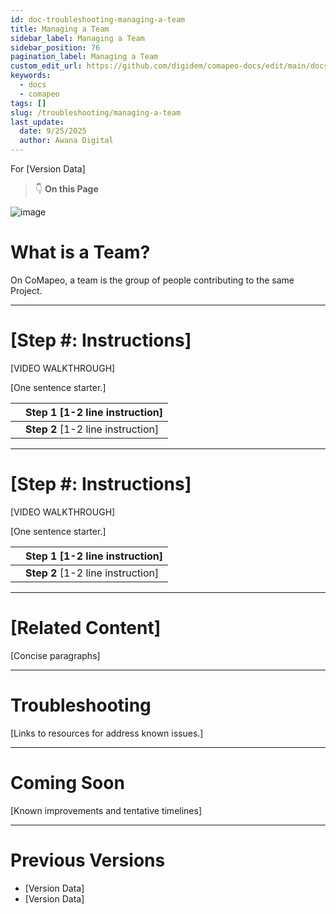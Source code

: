 ```yaml
---
id: doc-troubleshooting-managing-a-team
title: Managing a Team
sidebar_label: Managing a Team
sidebar_position: 76
pagination_label: Managing a Team
custom_edit_url: https://github.com/digidem/comapeo-docs/edit/main/docs/troubleshooting/managing-a-team.md
keywords:
  - docs
  - comapeo
tags: []
slug: /troubleshooting/managing-a-team
last_update:
  date: 9/25/2025
  author: Awana Digital
---
```


For [Version Data]


> 👇 **On this Page**


![image](/images/managingateam_0.png)


# What is a Team?


On CoMapeo, a team is the group of people contributing to the same Project.


---


# [Step #: Instructions]


[VIDEO WALKTHROUGH]


[One sentence starter.]


|   | Step 1 [1-2 line instruction]     |
| - | --------------------------------- |
|   | **Step 2** [1-2 line instruction] |


---


# [Step #: Instructions]


[VIDEO WALKTHROUGH]


[One sentence starter.]


|   | Step 1 [1-2 line instruction]     |
| - | --------------------------------- |
|   | **Step 2** [1-2 line instruction] |


---


# [Related Content]


[Concise paragraphs]


---


# Troubleshooting


[Links to resources for address known issues.]


---


# Coming Soon


[Known improvements and tentative timelines]


---


# Previous Versions

- [Version Data]
- [Version Data]

